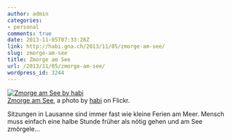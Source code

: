 ```yaml
---
author: admin
categories:
- personal
comments: true
date: 2013-11-05T07:33:28Z
link: http://habi.gna.ch/2013/11/05/zmorge-am-see/
slug: zmorge-am-see
title: Zmorge am See
url: /2013/11/05/zmorge-am-see/
wordpress_id: 3244
---
```


[![Zmorge am See by habi](http://farm4.staticflickr.com/3716/10686102943_5d210a943c.jpg)](http://www.flickr.com/photos/habi/10686102943/)  
[Zmorge am See](http://www.flickr.com/photos/habi/10686102943/), a photo by [habi](http://www.flickr.com/photos/habi/) on Flickr.

Sitzungen in Lausanne sind immer fast wie kleine Ferien am Meer. Mensch muss einfach eine halbe Stunde früher als nötig gehen und  am See zmörgele...
